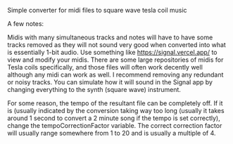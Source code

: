 Simple converter for midi files to square wave tesla coil music

A few notes:

Midis with many simultaneous tracks and notes will have to have some tracks removed as they will not sound very good when converted into what is essentially 1-bit audio. Use something like https://signal.vercel.app/ to view and modify your midis. There are some large repositories of midis for Tesla coils specifically, and those files will often work decently well although any midi can work as well. I recommend removing any redundant or noisy tracks. You can simulate how it will sound in the Signal app by changing everything to the synth (square wave) instrument.

For some reason, the tempo of the resultant file can be completely off. If it is (usually indicated by the conversion taking way too long (usually it takes around 1 second to convert a 2 minute song if the tempo is set correctly), change the tempoCorrectionFactor variable. The correct correction factor will usually range somewhere from 1 to 20 and is usually a multiple of 4.
